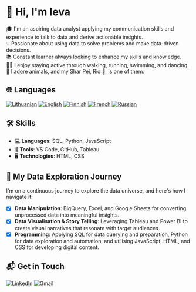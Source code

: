 # 👋 Hi, I'm Ieva

🎓 I'm an aspiring data analyst applying my communication skills and experience to talk to data and derive actionable insights.  
💡 Passionate about using data to solve problems and make data-driven decisions.  
📚 Constant learner always looking to enhance my skills and knowledge.   
🏃‍♀️ I enjoy staying active through walking, running, swimming, and dancing.  
🐾 I adore animals, and my Shar Pei, Rio 🐶, is one of them.  

## 🌐 Languages
[![Lithuanian](https://img.shields.io/badge/Lithuanian-🇱🇹-lightblue?style=flat-square)](#)
[![English](https://img.shields.io/badge/English-🇬🇧-lightblue?style=flat-square)](#)
[![Finnish](https://img.shields.io/badge/Finnish-🇫🇮-lightblue?style=flat-square)](#)
[![French](https://img.shields.io/badge/French-🇫🇷-lightblue?style=flat-square)](#)
[![Russian](https://img.shields.io/badge/Russian-🇷🇺-lightblue?style=flat-square)](#)

## 🛠️ Skills
- 💻 **Languages**: SQL, Python, JavaScript
- 🧰 **Tools**: VS Code, GitHub, Tableau
- 🖥️ **Technologies**: HTML, CSS

## 🌟 My Data Exploration Journey
I'm on a continuous journey to explore the data universe, and here's how I navigate it:
- [x] **Data Manipulation**: BigQuery, Excel, and Google Sheets for converting unprocessed data into meaningful insights.
- [x] **Data Visualisation & Story Telling**: Leveraging Tableau and Power BI to create visual narratives that resonate with target audiences.
- [x] **Programming**: Applying SQL for data querying and preparation, Python for data exploration and automation, and utilising JavaScript, HTML, and CSS for developing digital content.

## 📬 Get in Touch
[![LinkedIn](https://img.shields.io/badge/LinkedIn-0077B5?style=for-the-badge&logo=linkedin&logoColor=white)](https://www.linkedin.com/in/ieva-kosaite)
[![Gmail](https://img.shields.io/badge/Gmail-D14836?style=for-the-badge&logo=gmail&logoColor=white)](mailto:ieva@gmail.com)


